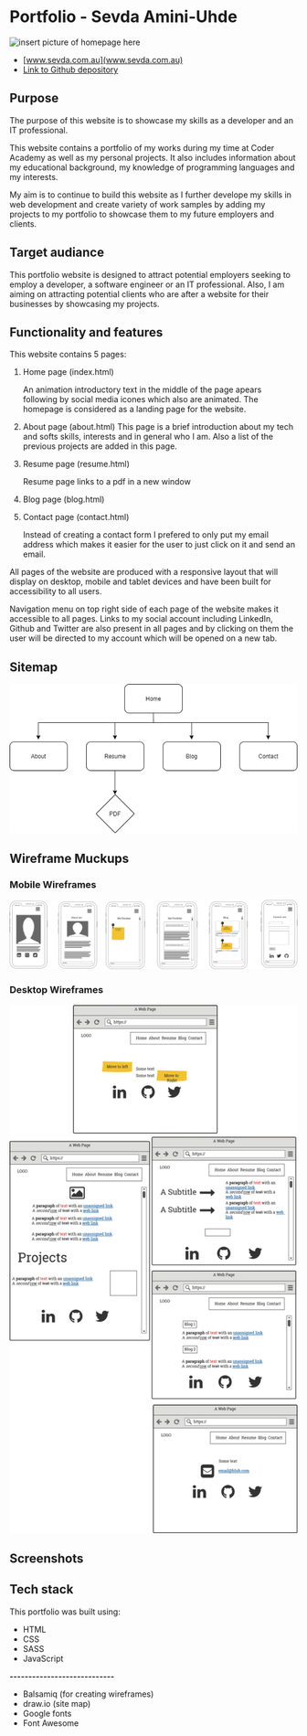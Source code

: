 # **Portfolio** - Sevda Amini-Uhde
![insert picture of homepage here]()
* [www.sevda.com.au](www.sevda.com.au)
* [Link to Github depository](https://github.com/Sevicode/portfolio_sevda)

## Purpose

The purpose of this website is to showcase my skills as a developer and an IT professional. 

This website contains a portfolio of my works during my time at Coder Academy as well as my personal projects. It also includes information about my educational background, my knowledge of programming languages and my interests. 

My aim is to continue to build this website as I further develope my skills in web development and create variety of work samples by adding my projects to my portfolio to showcase them to my future employers and clients.


## Target audiance

This portfolio website is designed to attract potential employers seeking to employ a developer, a software engineer or an IT professional. Also, I am aiming on attracting potential clients who are after a website for their businesses by showcasing my projects.

## Functionality and features

This website contains 5 pages:

1. Home page (index.html)

   An animation introductory text in the middle of the page apears following by social media icones which also are animated. The homepage is considered as a landing page for the website.

2. About page (about.html)
   This page is a brief introduction about my tech and softs skills, interests and in general who I am. Also a list of the previous projects are added in this page.



3. Resume page (resume.html)

    Resume page links to a pdf in a new window

4. Blog page (blog.html)

5. Contact page (contact.html)

    Instead of creating a contact form I prefered to only put my email address which makes it easier for the user to just click on it and send an email.

All pages of the website are produced with a responsive layout that will display on desktop, mobile and tablet devices and have been built for accessibility to all users.

Navigation menu on top right side of each page of the website makes it accessible to all pages. Links to my social account including LinkedIn, Github and Twitter are also present in all pages and by clicking on them the user will be directed to my account which will be opened on a new tab.



## Sitemap

![sitemap](docs/sitemap.png)

## Wireframe Muckups

### Mobile Wireframes

![Mobile wireframes](/docs/mobile.png)


### Desktop Wireframes

![](/docs/desktop.png)



## Screenshots



## Tech stack

This portfolio was built using:


* HTML
* CSS
* SASS
* JavaScript

**----------------------------**

* Balsamiq (for creating wireframes)
* draw.io (site map)
* Google fonts
* Font Awesome
